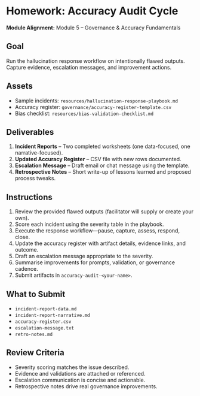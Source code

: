# Homework: Accuracy Audit Cycle

**Module Alignment:** Module 5 – Governance & Accuracy Fundamentals

## Goal

Run the hallucination response workflow on intentionally flawed outputs. Capture evidence, escalation messages, and improvement actions.

## Assets

- Sample incidents: `resources/hallucination-response-playbook.md`
- Accuracy register: `governance/accuracy-register-template.csv`
- Bias checklist: `resources/bias-validation-checklist.md`

## Deliverables

1. **Incident Reports** – Two completed worksheets (one data-focused, one narrative-focused).
2. **Updated Accuracy Register** – CSV file with new rows documented.
3. **Escalation Message** – Draft email or chat message using the template.
4. **Retrospective Notes** – Short write-up of lessons learned and proposed process tweaks.

## Instructions

1. Review the provided flawed outputs (facilitator will supply or create your own).
2. Score each incident using the severity table in the playbook.
3. Execute the response workflow—pause, capture, assess, respond, close.
4. Update the accuracy register with artifact details, evidence links, and outcome.
5. Draft an escalation message appropriate to the severity.
6. Summarise improvements for prompts, validation, or governance cadence.
7. Submit artifacts in `accuracy-audit-<your-name>`.

## What to Submit

- `incident-report-data.md`
- `incident-report-narrative.md`
- `accuracy-register.csv`
- `escalation-message.txt`
- `retro-notes.md`

## Review Criteria

- Severity scoring matches the issue described.
- Evidence and validations are attached or referenced.
- Escalation communication is concise and actionable.
- Retrospective notes drive real governance improvements.

